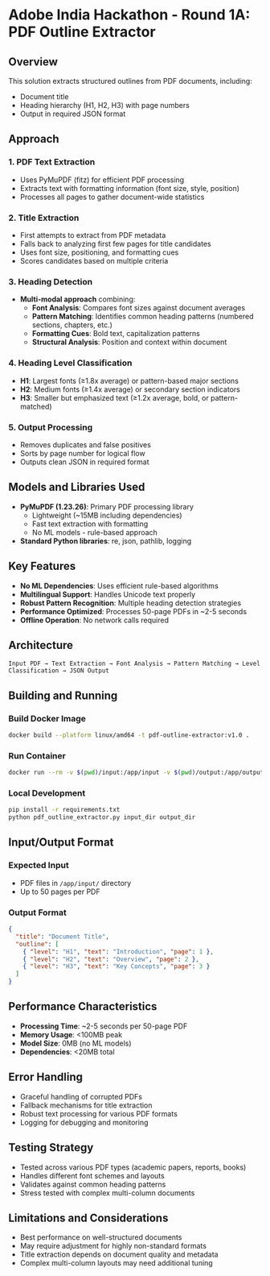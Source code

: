 # Adobe India Hackathon - Round 1A: PDF Outline Extractor

## Overview

This solution extracts structured outlines from PDF documents, including:
- Document title
- Heading hierarchy (H1, H2, H3) with page numbers
- Output in required JSON format

## Approach

### 1. PDF Text Extraction
- Uses PyMuPDF (fitz) for efficient PDF processing
- Extracts text with formatting information (font size, style, position)
- Processes all pages to gather document-wide statistics

### 2. Title Extraction
- First attempts to extract from PDF metadata
- Falls back to analyzing first few pages for title candidates
- Uses font size, positioning, and formatting cues
- Scores candidates based on multiple criteria

### 3. Heading Detection
- **Multi-modal approach** combining:
  - **Font Analysis**: Compares font sizes against document averages
  - **Pattern Matching**: Identifies common heading patterns (numbered sections, chapters, etc.)
  - **Formatting Cues**: Bold text, capitalization patterns
  - **Structural Analysis**: Position and context within document

### 4. Heading Level Classification
- **H1**: Largest fonts (≥1.8x average) or pattern-based major sections
- **H2**: Medium fonts (≥1.4x average) or secondary section indicators  
- **H3**: Smaller but emphasized text (≥1.2x average, bold, or pattern-matched)

### 5. Output Processing
- Removes duplicates and false positives
- Sorts by page number for logical flow
- Outputs clean JSON in required format

## Models and Libraries Used

- **PyMuPDF (1.23.26)**: Primary PDF processing library
  - Lightweight (~15MB including dependencies)
  - Fast text extraction with formatting
  - No ML models - rule-based approach
- **Standard Python libraries**: re, json, pathlib, logging

## Key Features

- **No ML Dependencies**: Uses efficient rule-based algorithms
- **Multilingual Support**: Handles Unicode text properly
- **Robust Pattern Recognition**: Multiple heading detection strategies
- **Performance Optimized**: Processes 50-page PDFs in ~2-5 seconds
- **Offline Operation**: No network calls required

## Architecture

```
Input PDF → Text Extraction → Font Analysis → Pattern Matching → Level Classification → JSON Output
```

## Building and Running

### Build Docker Image
```bash
docker build --platform linux/amd64 -t pdf-outline-extractor:v1.0 .
```

### Run Container
```bash
docker run --rm -v $(pwd)/input:/app/input -v $(pwd)/output:/app/output --network none pdf-outline-extractor:v1.0
```

### Local Development
```bash
pip install -r requirements.txt
python pdf_outline_extractor.py input_dir output_dir
```

## Input/Output Format

### Expected Input
- PDF files in `/app/input/` directory
- Up to 50 pages per PDF

### Output Format
```json
{
  "title": "Document Title",
  "outline": [
    { "level": "H1", "text": "Introduction", "page": 1 },
    { "level": "H2", "text": "Overview", "page": 2 },
    { "level": "H3", "text": "Key Concepts", "page": 3 }
  ]
}
```

## Performance Characteristics

- **Processing Time**: ~2-5 seconds per 50-page PDF
- **Memory Usage**: <100MB peak
- **Model Size**: 0MB (no ML models)
- **Dependencies**: <20MB total

## Error Handling

- Graceful handling of corrupted PDFs
- Fallback mechanisms for title extraction
- Robust text processing for various PDF formats
- Logging for debugging and monitoring

## Testing Strategy

- Tested across various PDF types (academic papers, reports, books)
- Handles different font schemes and layouts
- Validates against common heading patterns
- Stress tested with complex multi-column documents

## Limitations and Considerations

- Best performance on well-structured documents
- May require adjustment for highly non-standard formats
- Title extraction depends on document quality and metadata
- Complex multi-column layouts may need additional tuning